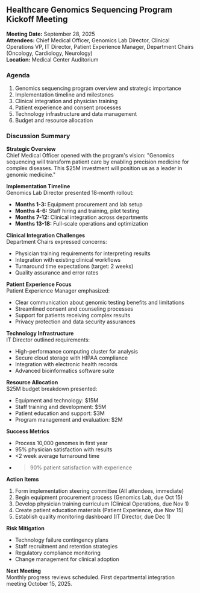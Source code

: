 ## Healthcare Genomics Sequencing Program Kickoff Meeting

**Meeting Date:** September 28, 2025  
**Attendees:** Chief Medical Officer, Genomics Lab Director, Clinical Operations VP, IT Director, Patient Experience Manager, Department Chairs (Oncology, Cardiology, Neurology)  
**Location:** Medical Center Auditorium  

### Agenda
1. Genomics sequencing program overview and strategic importance
2. Implementation timeline and milestones
3. Clinical integration and physician training
4. Patient experience and consent processes
5. Technology infrastructure and data management
6. Budget and resource allocation

### Discussion Summary

**Strategic Overview**  
Chief Medical Officer opened with the program's vision: "Genomics sequencing will transform patient care by enabling precision medicine for complex diseases. This $25M investment will position us as a leader in genomic medicine."

**Implementation Timeline**  
Genomics Lab Director presented 18-month rollout:
- **Months 1-3:** Equipment procurement and lab setup
- **Months 4-6:** Staff hiring and training, pilot testing
- **Months 7-12:** Clinical integration across departments
- **Months 13-18:** Full-scale operations and optimization

**Clinical Integration Challenges**  
Department Chairs expressed concerns:
- Physician training requirements for interpreting results
- Integration with existing clinical workflows
- Turnaround time expectations (target: 2 weeks)
- Quality assurance and error rates

**Patient Experience Focus**  
Patient Experience Manager emphasized:
- Clear communication about genomic testing benefits and limitations
- Streamlined consent and counseling processes
- Support for patients receiving complex results
- Privacy protection and data security assurances

**Technology Infrastructure**  
IT Director outlined requirements:
- High-performance computing cluster for analysis
- Secure cloud storage with HIPAA compliance
- Integration with electronic health records
- Advanced bioinformatics software suite

**Resource Allocation**  
$25M budget breakdown presented:
- Equipment and technology: $15M
- Staff training and development: $5M
- Patient education and support: $3M
- Program management and evaluation: $2M

**Success Metrics**
- Process 10,000 genomes in first year
- 95% physician satisfaction with results
- <2 week average turnaround time
- >90% patient satisfaction with experience

**Action Items**
1. Form implementation steering committee (All attendees, immediate)
2. Begin equipment procurement process (Genomics Lab, due Oct 15)
3. Develop physician training curriculum (Clinical Operations, due Nov 1)
4. Create patient education materials (Patient Experience, due Nov 15)
5. Establish quality monitoring dashboard (IT Director, due Dec 1)

**Risk Mitigation**
- Technology failure contingency plans
- Staff recruitment and retention strategies
- Regulatory compliance monitoring
- Change management for clinical adoption

**Next Meeting**  
Monthly progress reviews scheduled. First departmental integration meeting October 15, 2025.